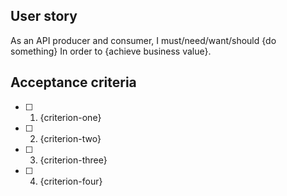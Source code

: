 ## User story
<!--- Provide a general summary of the issue in the Title above -->
<!---
    If you're reporting a defect/bug, delete this section and uncomment
    everything under the DEFECTS section below.
-->
As an API producer and consumer,
I must/need/want/should {do something}
In order to {achieve business value}.

<!---
    Write each criterion in the present tense. Criteria should express the
    Developer Portal's behavior once the requirement have been met and all
    tests pass with full coverage.
-->
## Acceptance criteria
- [ ] 1. {criterion-one}
- [ ] 2. {criterion-two}
- [ ] 3. {criterion-three}
- [ ] 4. {criterion-four}

<!-- DEFECTS -->
<!--- If you're describing a bug, tell us what should happen -->
<!-- ## Expected Behavior -->


<!-- ## Current Behavior -->
<!--- If describing a bug, tell us what happens instead of the expected behavior -->
<!--- If suggesting a change/improvement, explain the difference from current behavior -->

<!-- ## Possible Solution -->
<!--- Not obligatory, but suggest a fix/reason for the bug, -->
<!--- or ideas how to implement the addition or change -->

<!-- ## Steps to Reproduce (for bugs) -->
<!--- Provide a link to a live example, or an unambiguous set of steps to -->
<!--- reproduce this bug. Include code to reproduce, if relevant -->
<!-- 1.
2.
3.
4. -->

<!-- ## Context -->
<!--- How has this issue affected you? What are you trying to accomplish? -->
<!--- Providing context helps us come up with a solution that is most useful in the real world -->

<!-- ## Your Environment -->
<!--- Include as many relevant details about the environment you experienced the Type: Defect in -->
<!-- * Version used:
* Environment name and version (e.g. Chrome 39, node.js 5.4):
* Operating System and version (desktop or mobile):
* Link to your project: -->

[eslint-plugin-dev-env-url]: http://eslint.org/docs/developer-guide/development-environment
